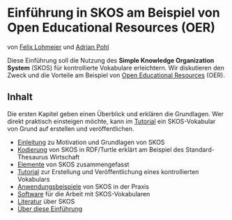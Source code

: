 # Einführung in SKOS am Beispiel von Open Educational Resources (OER)

von [Felix Lohmeier](https://felixlohmeier.de) und [Adrian Pohl](https://lobid.org/team/ap)

Diese Einführung soll die Nutzung des **Simple Knowledge Organization System** (SKOS) für kontrollierte Vokabulare erleichtern. Wir diskutieren den Zweck und die Vorteile am Beispiel von [Open Educational Resources](https://de.wikipedia.org/wiki/Open_Educational_Resources) (OER).

## Inhalt

Die ersten Kapitel geben einen Überblick und erklären die Grundlagen. Wer direkt praktisch einsteigen möchte, kann im [Tutorial](skos-tutorial.md) ein SKOS-Vokabular von Grund auf erstellen und veröffentlichen.

- [Einleitung](skos-einleitung.md) zu Motivation und Grundlagen von SKOS
- [Kodierung](skos-kodierung.md) von SKOS in RDF/Turtle erklärt am Beispiel des Standard-Thesaurus Wirtschaft
- [Elemente](skos-elemente.md) von SKOS zusammengefasst
- [Tutorial](skos-tutorial.md) zur Erstellung und Veröffentlichung eines kontrollierten Vokabulars
- [Anwendungsbeispiele](skos-anwendungsbeispiele.md) von SKOS in der Praxis
- [Software](skos-software.md) für die Arbeit mit SKOS-Vokabularen
- [Literatur](skos-literatur.md) über SKOS
- [Über diese Einführung](about.md)

